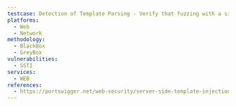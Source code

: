 ```yaml
---
testcase: Detection of Template Parsing - Verify that fuzzing with a simple evaluation payload (e.g., {{7*7}}, {% 7*7%}) does not evaluate server-side and instead is rendered literally or escaped. Web (HTTP/HTTPS) service
platforms: 
  - Web
  - Network
methodology: 
  - BlackBox
  - GreyBox
vulnerabilities:
  - SSTI
services:
  - WEB
references:
  - https://portswigger.net/web-security/server-side-template-injection
---
```

